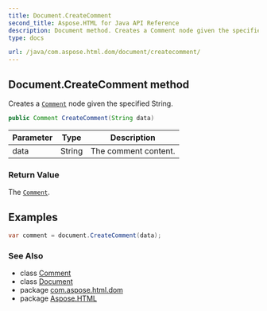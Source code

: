 ```yaml
---
title: Document.CreateComment
second_title: Aspose.HTML for Java API Reference
description: Document method. Creates a Comment node given the specified String
type: docs

url: /java/com.aspose.html.dom/document/createcomment/
---
```

## Document.CreateComment method

Creates a [`Comment`](../../comment/) node given the specified String.

```java
public Comment CreateComment(String data)
```

| Parameter | Type | Description |
| --- | --- | --- |
| data | String | The comment content. |

### Return Value

The [`Comment`](../../comment/).

## Examples

```java
var comment = document.CreateComment(data);
```

### See Also

* class [Comment](../../comment/)
* class [Document](../)
* package [com.aspose.html.dom](../../../com.aspose.html.dom/)
* package [Aspose.HTML](../../../)
